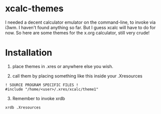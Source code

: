 # xcalc-themes
I needed a decent calculator emulator on the command-line, to invoke via i3wm. I haven't found anything so far. But I guess xcalc will have to do for now. So here are some themes for the x.org calculator, still very crude!

# Installation
1. place themes in .xres or anywhere else you wish.

2. call them by placing something like this inside your .Xresources

```
! SOURCE PROGRAM SPECIFIC FILES !
#include "/home/<user>/.xres/xcalc/theme1"
```

3. Remember to invoke xrdb

```
xrdb .Xresources
```
